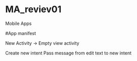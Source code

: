 # MA_reviev01

Mobile Apps

#App manifest

New Activity -> Empty view activity

Create new intent 
Pass message from edit text to new intent